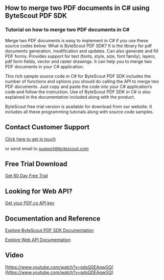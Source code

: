 ## How to merge two PDF documents in C# using ByteScout PDF SDK

### Tutorial on how to merge two PDF documents in C#

Merge two PDF documents is easy to implement in C# if you use these source codes below. What is ByteScout PDF SDK? It is the library for pdf documents generation, modification and updates. Can also generate and fill PDF forms. Provides support for text (fonts, style, size, font family), layers, pdf form fields, vector and raster drawings. It can help you to merge two PDF documents in your C# application.

This rich sample source code in C# for ByteScout PDF SDK includes the number of functions and options you should do calling the API to merge two PDF documents. Just copy and paste the code into your C# application’s code and follow the instruction. Use of ByteScout PDF SDK in C# is also explained in the documentation included along with the product.

ByteScout free trial version is available for download from our website. It includes all these programming tutorials along with source code samples.

## Contact Customer Support

[Click here to get in touch](https://bytescout.zendesk.com/hc/en-us/requests/new?subject=ByteScout%20PDF%20SDK%20Question)

or send email to [support@bytescout.com](mailto:support@bytescout.com?subject=ByteScout%20PDF%20SDK%20Question) 

## Free Trial Download

[Get 60 Day Free Trial](https://bytescout.com/download/web-installer?utm_source=github-readme)

## Looking for Web API? 

[Get your PDF.co API key](https://pdf.co/documentation/api?utm_source=github-readme)

## Documentation and Reference

[Explore ByteScout PDF SDK Documentation](https://bytescout.com/documentation/index.html?utm_source=github-readme)

[Explore Web API Documentation](https://pdf.co/documentation/api?utm_source=github-readme)

## Video

[https://www.youtube.com/watch?v=gdsQ0EAqwGQ](https://www.youtube.com/watch?v=gdsQ0EAqwGQ)